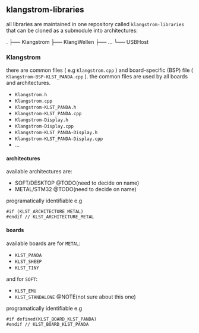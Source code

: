 ## klangstrom-libraries

all libraries are maintained in one repository called `klangstrom-libraries` that can be cloned as a submodule into architectures:

.
├── Klangstrom
├── KlangWellen
├── ...
└── USBHost

### Klangstrom

there are common files ( e.g `Klangstrom.cpp` ) and board-specific (BSP) file ( `Klangstrom-BSP-KLST_PANDA.cpp` ). the common files are used by all boards and architectures.

- `Klangstrom.h`
- `Klangstrom.cpp`
- `Klangstrom-KLST_PANDA.h`
- `Klangstrom-KLST_PANDA.cpp`
- `Klangstrom-Display.h`
- `Klangstrom-Display.cpp`
- `Klangstrom-KLST_PANDA-Display.h`
- `Klangstrom-KLST_PANDA-Display.cpp`
- ...

#### architectures

available architectures are:

- SOFT/DESKTOP @TODO(need to decide on name)
- METAL/STM32 @TODO(need to decide on name)

programatically identifiable e.g

```
#if (KLST_ARCHITECTURE_METAL)
#endif // KLST_ARCHITECTURE_METAL
```

#### boards

available boards are for `METAL`:

- `KLST_PANDA`
- `KLST_SHEEP`
- `KLST_TINY`

and for `SOFT`:

- `KLST_EMU`
- `KLST_STANDALONE` @NOTE(not sure about this one)

programatically identifiable e.g

```
#if defined(KLST_BOARD_KLST_PANDA)
#endif // KLST_BOARD_KLST_PANDA
```
